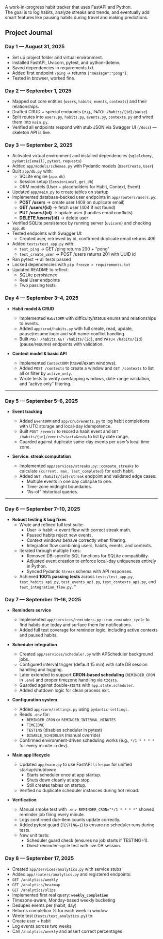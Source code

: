A work-in-progress habit tracker that uses FastAPI and Python.  
The goal is to log habits, analyze streaks and trends, and eventually add smart features like pausing habits during travel and making predictions.

## Project Journal

### Day 1 — August 31, 2025
- Set up project folder and virtual environment.
- Installed FastAPI, Uvicorn, pytest, and python-dotenv.
- Saved dependencies in requirements.txt.
- Added first endpoint `/ping` → returns `{"message":"pong"}`.
- Tested in browser, worked fine.

### Day 2 — September 1, 2025
- Mapped out core entities (`users`, `habits`, `events`, `contexts`) and their relationships.
- Drafted CRUD + special endpoints (e.g., `PATCH /habits/{id}/pause`).
- Split routes into `users.py`, `habits.py`, `events.py`, `contexts.py` and wired them into `main.py`.
- Verified all endpoints respond with stub JSON via Swagger UI (`/docs`) — skeleton API is live.

### Day 3 — September 2, 2025

- Activated virtual environment and installed dependencies (`sqlalchemy`, `pydantic[email]`, `pytest`, `requests`)
- Added `app/models/schemas.py` with Pydantic models (`UserCreate`, `User`)
- Built `app/db.py` with:
  - SQLite engine (`app.db`)
  - Session setup (`SessionLocal`, `get_db`)
  - ORM models (User + placeholders for Habit, Context, Event)
- Updated `app/main.py` to create tables on startup
- Implemented database-backed user endpoints in `app/routers/users.py`:
  - **POST /users** → create user (409 on duplicate email)
  - **GET /users/{id}** → fetch user (404 if not found)
  - **PUT /users/{id}** → update user (handles email conflicts)
  - **DELETE /users/{id}** → delete user
- Verified SQLite persistence by running server (`uvicorn`) and checking `app.db`
- Tested endpoints with Swagger UI:
  - Created user, retrieved by id, confirmed duplicate email returns 409
- Added `tests/test_app.py` with:
  - `test_ping` → GET /ping returns 200 + "pong"
  - `test_create_user` → POST /users returns 201 with UUID id
- Ran pytest → all tests passed
- Locked dependencies with `pip freeze > requirements.txt`
- Updated README to reflect:
  - SQLite persistence
  - Real User endpoints
  - Two passing tests

### Day 4 — September 3–4, 2025  
- **Habit model & CRUD**  
  - Implemented `HabitORM` with difficulty/status enums and relationships to events.  
  - Added `app/crud/habits.py` with full create, read, update, pause/resume logic and soft name-conflict handling.  
  - Built `POST /habits`, `GET /habits/{id}`, and `PATCH /habits/{id}` (pause/resume) endpoints with validation.  

- **Context model & basic API**  
  - Implemented `ContextORM` (travel/exam windows).  
  - Added `POST /contexts` to create a window and `GET /contexts` to list all or filter by `active_only`.  
  - Wrote tests to verify overlapping windows, date-range validation, and “active only” filtering.

---

### Day 5 — September 5–6, 2025  
- **Event tracking**  
  - Added `EventORM` and `app/crud/events.py` to log habit completions with UTC storage and local-day idempotence.  
  - Built `POST /events` to record a habit event and `GET /habits/{id}/events?start=&end=` to list by date range.  
  - Guarded against duplicate same-day events per user’s local time zone.  

- **Service: streak computation**  
  - Implemented `app/services/streaks.py::compute_streaks` to calculate `{current, max, last_completed}` for each habit.  
  - Added `GET /habits/{id}/streak` endpoint and validated edge cases:
    - Multiple events in one day collapse to one.
    - Time-zone midnight boundaries.
    - “As-of” historical queries.

---

### Day 6 — September 7–10, 2025  
- **Robust testing & bug fixes**  
  - Wrote and refined full test suite:
    - User → habit → event flow with correct streak math.
    - Paused habits reject new events.
    - Context windows behave correctly when filtering.
    - Integration flow combining users, habits, events, and contexts.
  - Iterated through multiple fixes:
    - Removed DB-specific SQL functions for SQLite compatibility.
    - Adjusted event creation to enforce local-day uniqueness entirely in Python.
    - Synced Pydantic `Streak` schema with API responses.
  - Achieved **100% passing tests** across `tests/test_app.py`, `test_habits_api.py`, `test_events_api.py`, `test_contexts_api.py`, and `test_integration_flow.py`.
"


### Day 7 — September 11–16, 2025  
- **Reminders service**  
  - Implemented `app/services/reminders.py::run_reminder_cycle` to find habits due today and surface them for notifications.  
  - Added full test coverage for reminder logic, including active contexts and paused habits.  

- **Scheduler integration**  
  - Created `app/services/scheduler.py` with APScheduler background jobs.  
  - Configured interval trigger (default 15 min) with safe DB session handling and logging.  
  - Later extended to support **CRON-based scheduling** (`REMINDER_CRON` in `.env`) and proper timezone handling via `tzdata`.  
  - Guarded against double-starts with `app.state.scheduler`.  
  - Added shutdown logic for clean process exit.  

- **Configuration system**  
  - Added `app/core/settings.py` using `pydantic-settings`.  
  - Reads `.env` for:
    - `REMINDER_CRON` or `REMINDER_INTERVAL_MINUTES`
    - `TIMEZONE`  
    - `TESTING` (disables scheduler in pytest)  
    - `DISABLE_SCHEDULER` (manual override)  
  - Confirmed environment-driven scheduling works (e.g., `*/1 * * * *` for every minute in dev).  

- **Main app lifecycle**  
  - Updated `app/main.py` to use FastAPI `lifespan` for unified startup/shutdown:  
    - Starts scheduler once at app startup.  
    - Shuts down cleanly at app stop.  
    - Still creates tables on startup.  
  - Verified no duplicate scheduler instances during hot reload.  

- **Verification**  
  - Manual smoke test with `.env REMINDER_CRON="*/1 * * * *"` showed reminder job firing every minute.  
  - Logs confirmed due-item counts update correctly.  
  - Added pytest guard (`TESTING=1`) to ensure no scheduler runs during tests.  
  - New unit tests:
    - Scheduler guard check (ensures no job starts if TESTING=1).  
    - Direct reminder-cycle test with live DB session.  

### Day 8 — September 17, 2025
-  Created `app/services/analytics.py` with service stubs
-  Added `app/routers/analytics.py` and registered endpoints:
  - `GET /analytics/weekly`
  - `GET /analytics/heatmap`
  - `GET /analytics/slips`
-  Implemented first real query: **`weekly_completion`**
  - Timezone-aware, Monday-based weekly bucketing
  - Dedupes events per (habit, day)
  - Returns completion % for each week in window
-  Wrote test (`tests/test_analytics.py`) to:
  - Create user + habit
  - Log events across two weeks
  - Call `/analytics/weekly` and assert correct percentages